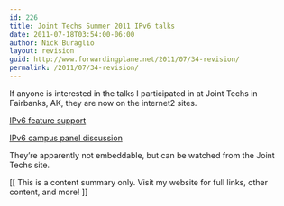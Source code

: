```yaml
---
id: 226
title: Joint Techs Summer 2011 IPv6 talks
date: 2011-07-18T03:54:00-06:00
author: Nick Buraglio
layout: revision
guid: http://www.forwardingplane.net/2011/07/34-revision/
permalink: /2011/07/34-revision/
---
```

If anyone is interested in the talks I participated in at Joint Techs in Fairbanks, AK, they are now on the internet2 sites. 

[IPv6 feature support](http://events.internet2.edu/2011/jt-uaf/agenda.cfm?go=session&id=10001852&event=1151)

[IPv6 campus panel discussion](http://events.internet2.edu/2011/jt-uaf/agenda.cfm?go=session&id=10001863&event=1151)

They&#8217;re apparently not embeddable, but can be watched from the Joint Techs site.

<div>
  [[ This is a content summary only. Visit my website for full links, other content, and more! ]]
</div>